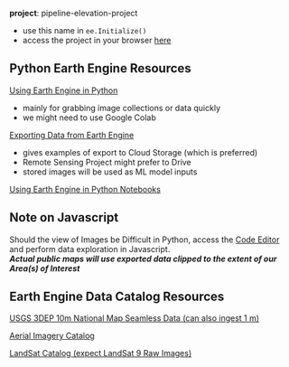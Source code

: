 
**project**: pipeline-elevation-project
- use this name in `ee.Initialize()`
- access the project in your browser [here](https://code.earthengine.google.com/?accept_repo=users/timoliver200/satellite_data)

## Python Earth Engine Resources
[Using Earth Engine in Python](https://developers.google.com/earth-engine/tutorials/community/intro-to-python-api)
- mainly for grabbing image collections or data quickly
- we might need to use Google Colab

[Exporting Data from Earth Engine](https://developers.google.com/earth-engine/guides/exporting_images#colab-python)
- gives examples of export to Cloud Storage (which is preferred)
- Remote Sensing Project might prefer to Drive
- stored images will be used as ML model inputs

[Using Earth Engine in Python Notebooks](https://github.com/giswqs/earthengine-py-notebooks/blob/master/Image/image_visualization.ipynb)

## Note on Javascript

Should the view of Images be Difficult in Python, access the [Code Editor](code.earthengine.google.com/?project=pipeline-elevation-project) and perform data exploration in Javascript.<br>
***Actual public maps will use exported data clipped to the extent of our Area(s) of Interest***

## Earth Engine Data Catalog Resources
[USGS 3DEP 10m National Map Seamless Data (can also ingest 1 m)](https://developers.google.com/earth-engine/datasets/catalog/USGS_3DEP_10m)

[Aerial Imagery Catalog](https://developers.google.com/earth-engine/datasets/tags/highres)

[LandSat Catalog (expect LandSat 9 Raw Images)](https://developers.google.com/earth-engine/datasets/catalog/LANDSAT_LC09_C02_T1)